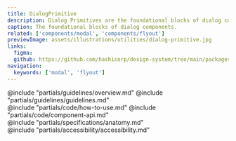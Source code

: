 ```yaml
---
title: DialogPrimitive
description: Dialog Primitives are the foundational blocks of dialog components such as modals, flyouts, and similar dialog-based components.
caption: The foundational blocks of dialog components.
related: ['components/modal', 'components/flyout']
previewImage: assets/illustrations/utilities/dialog-primitive.jpg
links:
  figma: 
  github: https://github.com/hashicorp/design-system/tree/main/packages/components/addon/components/hds/dialog-primitive
navigation:
  keywords: ['modal', 'flyout']
---
```


<section data-tab="Guidelines">
  @include "partials/guidelines/overview.md"
  @include "partials/guidelines/guidelines.md"
</section>

<section data-tab="Code">
  @include "partials/code/how-to-use.md"
  @include "partials/code/component-api.md"
</section>

<section data-tab="Specifications">
  @include "partials/specifications/anatomy.md"
</section>

<section data-tab="Accessibility">
  @include "partials/accessibility/accessibility.md"
</section>
